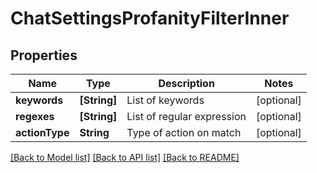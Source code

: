 # ChatSettingsProfanityFilterInner

## Properties
Name | Type | Description | Notes
------------ | ------------- | ------------- | -------------
**keywords** | **[String]** | List of keywords | [optional] 
**regexes** | **[String]** | List of regular expression | [optional] 
**actionType** | **String** | Type of action on match | [optional] 

[[Back to Model list]](../README.md#documentation-for-models) [[Back to API list]](../README.md#documentation-for-api-endpoints) [[Back to README]](../README.md)


